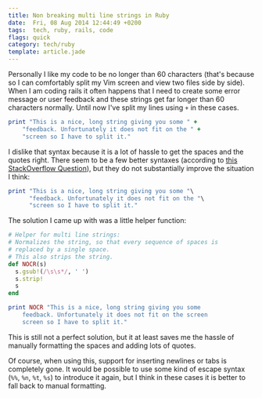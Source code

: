 ```yaml
---
title: Non breaking multi line strings in Ruby
date:  Fri, 08 Aug 2014 12:44:49 +0200
tags:  tech, ruby, rails, code
flags: quick
category: tech/ruby
template: article.jade
---
```


Personally I like my code to be no longer than 60 characters
(that's because so I can comfortably split my Vim screen and
view two files side by side).  
When I am coding rails it often happens that I need to
create some error message or user feedback and these strings
get far longer than 60 characters normally. Until now I've
split my lines using `+` in these cases.

```ruby
print "This is a nice, long string giving you some " +
    "feedback. Unfortunately it does not fit on the " +
    "screen so I have to split it."
```

I dislike that syntax because it is a lot of hassle to get
the spaces and the quotes right. There seem to be a few
better syntaxes (according to [this StackOverflow
Question](https://stackoverflow.com/questions/10522414/breaking-up-long-strings-on-multiple-lines-in-ruby-without-stripping-newlines)),
but they do not substantially improve the situation I think:

```ruby
print "This is a nice, long string giving you some "\
      "feedback. Unfortunately it does not fit on the "\
      "screen so I have to split it."
```

The solution I came up with was a little helper function:

```ruby
# Helper for multi line strings:
# Normalizes the string, so that every sequence of spaces is
# replaced by a single space.
# This also strips the string.
def NOCR(s)
  s.gsub!(/\s\s*/, ' ')
  s.strip!
  s
end

print NOCR "This is a nice, long string giving you some
    feedback. Unfortunately it does not fit on the screen
    screen so I have to split it."
```

This is still not a perfect solution, but it at least saves
me the hassle of manually formatting the spaces and adding
lots of quotes.

Of course, when using this, support for inserting newlines
or tabs is completely gone. It would be possible to use some
kind of escape syntax (`%%`, `%n`, `%t`, `%s`) to introduce
it again, but I think in these cases it is better to fall
back to manual formatting.
